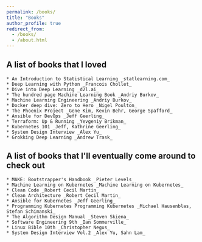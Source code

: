 ```yaml
---
permalink: /books/
title: "Books"
author_profile: true
redirect_from: 
  - /books/
  - /about.html
---
```


## A list of books that I loved

    * An Introduction to Statistical Learning _statlearning.com_
    * Deep Learning with Python _Francois Chollet_
    * Dive into Deep Learning _d2l.ai_
    * The hundred page Machine Learning Book _Andriy Burkov_
    * Machine Learning Engineering _Andriy Burkov_
    * Docker deep dive: Zero to Hero _Nigel Poulton_
    * The Phoenix Project _Gene Kim, Kevin Behr, George Spafford_
    * Ansible for DevOps _Jeff Geerling_
    * Terraform: Up & Running _Yevgeniy Brikman_
    * Kubernetes 101 _Jeff, Kathrine Geerling_
    * System Design Interview _Alex Yu_
    * Grokking Deep Learning _Andrew Trask_


## A list of books that I'll eventually come around to check out

    * MAKE: Bootstrapper's Handbook _Pieter Levels_
    * Machine Learning on Kubernetes _Machine Learning on Kubernetes_
    * Clean Code _Robert Cecil Martin_
    * Clean Architecture _Robert Cecil Martin_
    * Ansible for Kubernetes _Jeff Geerling_
    * Programming Kubernetes Programming Kubernetes _Michael Hausenblas, Stefan Schimanski_
    * The Algorithm Design Manual _Steven Skiena_
    * Software Engineering 9th _Ian Sommerville_
    * Linux Bible 10th _Christopher Negus_ 
    * System Design Interview Vol.2 _Alex Yu, Sahn Lam_
